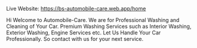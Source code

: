 Live Website: https://bs-automobile-care.web.app/home

Hi Welcome to Automobile-Care.
We are for Professional Washing and Cleaning of Your Car.
Premium Washing Services such as Interior Washing, Exterior Washing, Engine Services etc.
Let Us Handle Your Car Professionally.
So contact with us for your next service.